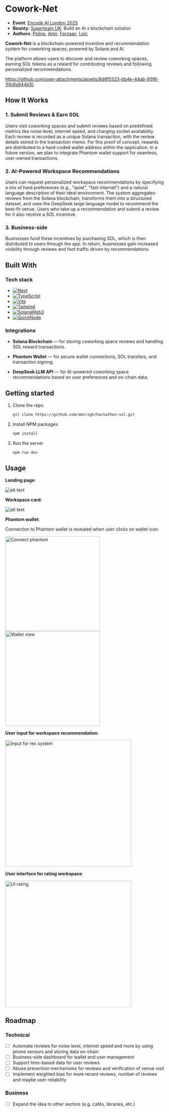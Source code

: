 # Cowork-Net
- **Event**: [Encode AI London 2025](https://lu.ma/AI-London-2025)
- **Bounty**: [Superteam UK](https://bento.me/superteamuk): Build an AI x blockchain solution
- **Authors**: [Polina](https://github.com/L1N-z), [Amir](https://github.com/amirzgh), [Farzaan](https://github.com/farzaanshaikh), [Loïc](https://github.com/PeronLo)


**Cowork-Net** is a blockchain-powered incentive and recommendation system for coworking spaces, powered by Solana and AI.

The platform allows users to discover and review coworking spaces, earning SOL tokens as a reward for contributing reviews and following personalized recommendations.

https://github.com/user-attachments/assets/8d8f5323-bb4e-44ab-93f6-1f4dfa944b10

## How It Works

### 1. Submit Reviews & Earn SOL

Users visit coworking spaces and submit reviews based on predefined metrics like noise level, internet speed, and charging socket availability.
Each review is recorded as a unique Solana transaction, with the review details stored in the transaction memo.
For this proof of concept, rewards are distributed to a hard-coded wallet address within the application. In a future version, we plan to integrate Phantom wallet support for seamless, user-owned transactions.

### 2. AI-Powered Workspace Recommendations

Users can request personalized workspace recommendations by specifying a mix of hard preferences (e.g., "quiet", "fast internet") and a natural language description of their ideal environment.
The system aggregates reviews from the Solana blockchain, transforms them into a structured dataset, and uses the DeepSeek large language model to recommend the best-fit venue.
Users who take up a recommendation and submit a review for it also receive a SOL incentive.

### 3. Business-side

Businesses fund these incentives by purchasing SOL, which is then distributed to users through the app.
In return, businesses gain increased visibility through reviews and foot traffic driven by recommendations.

## Built With
### Tech stack
* [![Next][Next.js]][Next-url]
* [![TypeScript][TypeScript]][TypeScript-url]
* [![Vite][Vite]][Vite-url]
* [![Tailwind][Tailwind]][Tailwind-url]
* [![SolanaWeb3][SolanaWeb3]][SolanaWeb3-url]
* [![QuickNode][QuickNode]][QuickNode-url]

### Integrations
* **Solana Blockchain** — for storing coworking space reviews and handling SOL reward transactions.

* **Phantom Wallet** — for secure wallet connections, SOL transfers, and transaction signing.

* **DeepSeek LLM API** — for AI-powered coworking space recommendations based on user preferences and on-chain data.

## Getting started

1. Clone the repo
   ```sh
   git clone https://github.com/amirzgh/hackathon-sol.git
   ```
2. Install NPM packages
   ```sh
   npm install
   ```
3. Run the server
   ```sh
   npm run dev
   ```


## Usage

**Landing page**:

![alt text](https://github.com/amirzgh/hackathon-sol/blob/main/src/common/images/landing_screen.jpg "Landing page")

**Workspace card**:

![alt text](https://github.com/amirzgh/hackathon-sol/blob/main/src/common/images/view_workspace_metrics.jpg "Workspace card")

**Phantom wallet**:

Connection to Phantom wallet is revealed when user clicks on wallet icon.

<img src="https://github.com/amirzgh/hackathon-sol/blob/main/src/common/images/connect_phantom.jpg" alt="Connect phantom" width="300"/>

<img src="https://github.com/amirzgh/hackathon-sol/blob/main/src/common/images/view_phantom_wallet.jpg" alt="Wallet view" width="300"/>


**User input for workspace recommendation**:

<img src="https://github.com/amirzgh/hackathon-sol/blob/main/src/common/images/recommendation_system_inpt.jpg" alt="Input for rec system" width="400"/>

**User interface for rating workspace**:

<img src="https://github.com/amirzgh/hackathon-sol/blob/main/src/common/images/rate_workspace.jpg" alt="UI rating" width="400"/>

## Roadmap
### Technical
- [ ] Automate reviews for noise level, internet speed and more by using phone sensors and storing data on-chain
- [ ] Business-side dashboard for wallet and user management
- [ ] Support time-based data for user reviews
- [ ] Abuse prevention mechanisms for reviews and verification of venue visit
- [ ] Implement weighted bias for more recent reviews, number of reviews and maybe user reliability

### Business
- [ ] Expand the idea to other sectors (e.g. cafés, libraries, etc.)



<!-- LINKS -->
[Next.js]: https://img.shields.io/badge/next.js-000000?style=for-the-badge&logo=nextdotjs&logoColor=white
[Next-url]: https://nextjs.org/

[TypeScript]: https://img.shields.io/badge/TypeScript-3178C6?style=for-the-badge&logo=typescript&logoColor=white
[TypeScript-url]: https://www.typescriptlang.org/

[Vite]: https://img.shields.io/badge/Vite-646CFF?style=for-the-badge&logo=vite&logoColor=white
[Vite-url]: https://vitejs.dev/

[Tailwind]: https://img.shields.io/badge/Tailwind_CSS-38B2AC?style=for-the-badge&logo=tailwind-css&logoColor=white
[Tailwind-url]: https://tailwindcss.com/

[QuickNode]: https://img.shields.io/badge/QuickNode-563D7C?style=for-the-badge&logo=https://avatars.githubusercontent.com/u/53955811?s=200&v=4&logoColor=white
[QuickNode-url]: https://www.quicknode.com/

[DeepSeek]: https://img.shields.io/badge/DeepSeek-4B0082?style=for-the-badge&logo=quicknode&logoColor=white
[DeepSeek-url]: https://deepseek.com/

[SolanaWeb3]: https://img.shields.io/badge/Solana_Web3.js-9945FF?style=for-the-badge&logo=solana&logoColor=white
[SolanaWeb3-url]: https://solana-labs.github.io/solana-web3.js/
